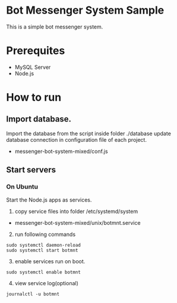 # Bot Messenger System Sample

This is a simple bot messenger system.

# Prerequites
* MySQL Server
* Node.js

# How to run
## Import database.
Import the database from the script inside folder ./database
update database connection in configuration file of each project.  

* messenger-bot-system-mixed/conf.js

## Start servers
### On Ubuntu
Start the Node.js apps as services.

1. copy service files into folder /etc/systemd/system

  * messenger-bot-system-mixed/unix/botmnt.service
2. run following commands

  ```
  sudo systemctl daemon-reload
  sudo systemctl start botmnt
  ```

3. enable services run on boot.

 ```
 sudo systemctl enable botmnt
 ```

4. view service log(optional)

 ```
 journalctl -u botmnt
 ```
